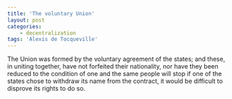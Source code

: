 ```yaml
---
title: 'The voluntary Union'
layout: post
categories:
    - decentralization
tags: 'Alexis de Tocqueville'
---
```


The Union was formed by the voluntary agreement of the states; and these, in uniting together, have not forfeited their nationality, nor have they been reduced to the condition of one and the same people will stop if one of the states chose to withdraw its name from the contract, it would be difficult to disprove its rights to do so.